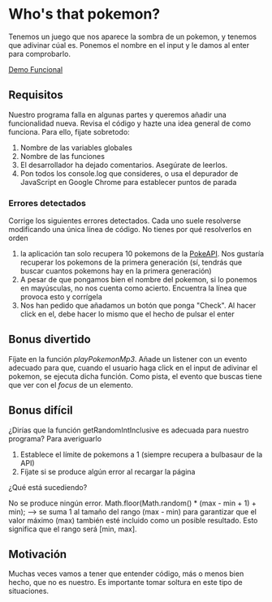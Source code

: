 # Who's that pokemon?

Tenemos un juego que nos aparece la sombra de un pokemon, y tenemos que adivinar cúal es.
Ponemos el nombre en el input y le damos al enter para comprobarlo.

[Demo Funcional](https://omiras.github.io/who-is-that-pokemon/)

## Requisitos

Nuestro programa falla en algunas partes y queremos añadir una funcionalidad nueva. Revisa el código y hazte una idea general de como funciona. Para ello, fijate sobretodo:

1. Nombre de las variables globales
2. Nombre de las funciones
3. El desarrollador ha dejado comentarios. Asegúrate de leerlos.
4. Pon todos los console.log que consideres, o usa el depurador de JavaScript en Google Chrome para establecer puntos de parada

### Errores detectados

Corrige los siguientes errores detectados. Cada uno suele resolverse modificando una única línea de código. No tienes por qué resolverlos en orden

1. la aplicación tan solo recupera 10 pokemons de la [PokeAPI](https://pokeapi.co/). Nos gustaría recuperar los pokemons de la primera generación (sí, tendrás que buscar cuantos pokemons hay en la primera generación)
2. A pesar de que pongamos bien el nombre del pokemon, si lo ponemos en mayúsculas, no nos cuenta como acierto. Encuentra la línea que provoca esto y corrígela
3. Nos han pedido que añadamos un botón que ponga "Check". Al hacer click en el, debe hacer lo mismo que el hecho de pulsar el enter

## Bonus divertido

Fíjate en la función _playPokemonMp3_. Añade un listener con un evento adecuado para que, cuando el usuario haga click en el input de adivinar el pokemon, se ejecuta dicha función. Como pista, el evento que buscas tiene que ver con el _focus_ de un elemento.

## Bonus difícil

¿Dirías que la función getRandomIntInclusive es adecuada para nuestro programa?
Para averiguarlo

1. Establece el límite de pokemons a 1 (siempre recupera a bulbasaur de la API)
2. Fíjate si se produce algún error al recargar la página

¿Qué está sucediendo?

No se produce ningún error.
Math.floor(Math.random() * (max - min + 1) + min); -->  se suma 1 al tamaño del rango (max - min) para garantizar que el valor máximo (max) también esté incluido como un posible resultado. Esto significa que el rango será [min, max].

## Motivación

Muchas veces vamos a tener que entender código, más o menos bien hecho, que no es nuestro. Es importante tomar soltura en este tipo de situaciones.
